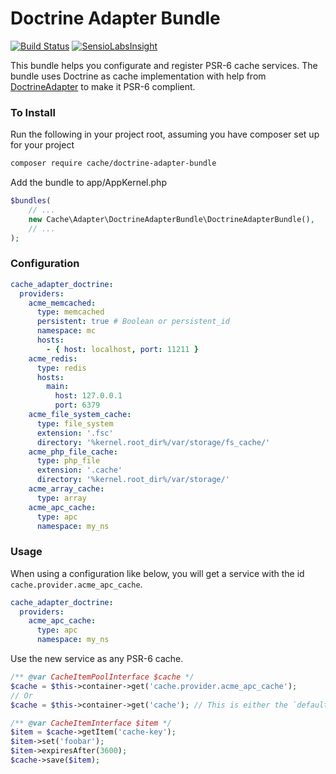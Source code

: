 # Doctrine Adapter Bundle
[![Build Status](https://travis-ci.org/php-cache/doctrine-adapter-bundle.png?branch=master)](https://travis-ci.org/php-cache/doctrine-adapter-bundle) [![SensioLabsInsight](https://insight.sensiolabs.com/projects/5b4a0e25-8b81-44b1-8c99-2d2d387939e1/mini.png)](https://insight.sensiolabs.com/projects/5b4a0e25-8b81-44b1-8c99-2d2d387939e1)

This bundle helps you configurate and register PSR-6 cache services. The bundle uses Doctrine as cache implementation 
with help from [DoctrineAdapter] to make it PSR-6 complient. 

### To Install

Run the following in your project root, assuming you have composer set up for your project
```sh
composer require cache/doctrine-adapter-bundle
```

Add the bundle to app/AppKernel.php

```php
$bundles(
    // ...
    new Cache\Adapter\DoctrineAdapterBundle\DoctrineAdapterBundle(),
    // ...
);
```


### Configuration

```yaml
cache_adapter_doctrine:
  providers:
    acme_memcached:
      type: memcached
      persistent: true # Boolean or persistent_id
      namespace: mc
      hosts:
        - { host: localhost, port: 11211 }
    acme_redis:
      type: redis
      hosts:
        main:
          host: 127.0.0.1
          port: 6379
    acme_file_system_cache:
      type: file_system
      extension: '.fsc'
      directory: '%kernel.root_dir%/var/storage/fs_cache/'
    acme_php_file_cache:
      type: php_file
      extension: '.cache'
      directory: '%kernel.root_dir%/var/storage/'
    acme_array_cache:
      type: array
    acme_apc_cache:
      type: apc
      namespace: my_ns
```

### Usage

When using a configuration like below, you will get a service with the id `cache.provider.acme_apc_cache`.
```yaml
cache_adapter_doctrine:
  providers:
    acme_apc_cache:
      type: apc
      namespace: my_ns
```

Use the new service as any PSR-6 cache. 
 
``` php
/** @var CacheItemPoolInterface $cache */
$cache = $this->container->get('cache.provider.acme_apc_cache');
// Or
$cache = $this->container->get('cache'); // This is either the `default` provider, or the first provider in the config

/** @var CacheItemInterface $item */
$item = $cache->getItem('cache-key');
$item->set('foobar');
$item->expiresAfter(3600);
$cache->save($item);
```

[DoctrineAdapter]: https://github.com/php-cache/doctrine-adapter
